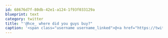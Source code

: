 ```yaml
---
id: 68676d7f-80db-42e1-a124-1f93f033129a
blueprint: text
category: twitter
title: "'@hce_ where did you guys buy?"
caption: '<span class="username username_linked">@<a href="https://twitter.com/hce_" title="Jadel">hce_</a></span> where did you guys buy?'
---
```

